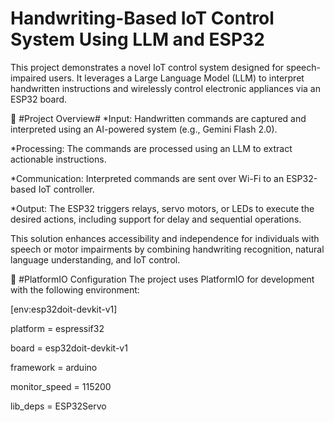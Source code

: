 ﻿# Handwriting-Based IoT Control System Using LLM and ESP32

This project demonstrates a novel IoT control system designed for speech-impaired users. It leverages a Large Language Model (LLM) to interpret handwritten instructions and wirelessly control electronic appliances via an ESP32 board.

📌 #Project Overview#
*Input: Handwritten commands are captured and interpreted using an AI-powered system (e.g., Gemini Flash 2.0).

*Processing: The commands are processed using an LLM to extract actionable instructions.

*Communication: Interpreted commands are sent over Wi-Fi to an ESP32-based IoT controller.

*Output: The ESP32 triggers relays, servo motors, or LEDs to execute the desired actions, including support for delay and sequential operations.

This solution enhances accessibility and independence for individuals with speech or motor impairments by combining handwriting recognition, natural language understanding, and IoT control.

🔧 #PlatformIO Configuration
The project uses PlatformIO for development with the following environment:

[env:esp32doit-devkit-v1]

platform = espressif32

board = esp32doit-devkit-v1

framework = arduino

monitor_speed = 115200

lib_deps = 
    ESP32Servo

